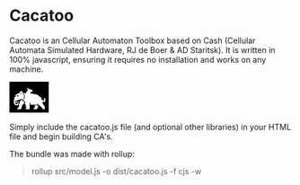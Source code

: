 # Cacatoo
Cacatoo is an Cellular Automaton Toolbox based on Cash (Cellular Automata Simulated Hardware, RJ de Boer & AD Staritsk). It is written in 100% javascript, ensuring it requires no installation and works on any machine.

<img src="patterns/elephant_cacatoo.png"
     alt="On the shoulders of giants"
     style="image-rendering: pixelated; float:center"
     />

Simply include the cacatoo.js file (and optional other libraries)
in your HTML file and begin building CA's. 

The bundle was made with rollup:
> rollup src/model.js -o dist/cacatoo.js -f cjs  -w

